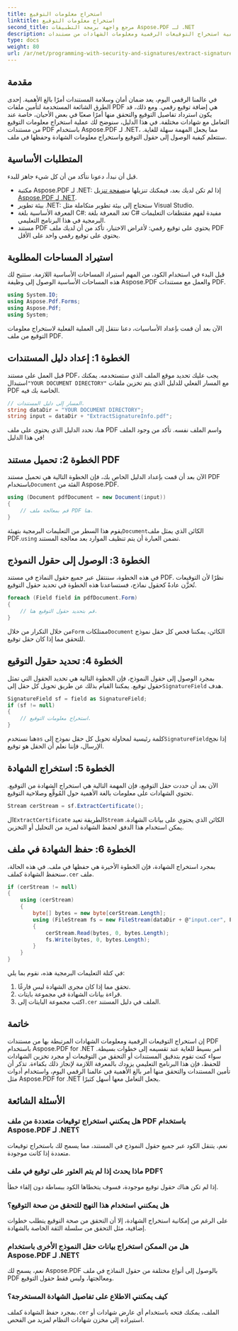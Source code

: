 ```yaml
---
title: استخراج معلومات التوقيع
linktitle: استخراج معلومات التوقيع
second_title: مرجع واجهة برمجة التطبيقات Aspose.PDF لـ .NET
description: تعرف على كيفية استخراج التوقيعات الرقمية ومعلومات الشهادات من مستندات PDF باستخدام Aspose.PDF لـ .NET. دليل خطوة بخطوة كامل لمطوري C#.
type: docs
weight: 80
url: /ar/net/programming-with-security-and-signatures/extract-signature-info/
---
```

## مقدمة

في عالمنا الرقمي اليوم، يعد ضمان أمان وسلامة المستندات أمرًا بالغ الأهمية. إحدى الطرق الشائعة المستخدمة لتأمين ملفات PDF هي إضافة توقيع رقمي. ومع ذلك، قد يكون استرداد تفاصيل التوقيع والتحقق منها أمرًا صعبًا في بعض الأحيان، خاصة عند التعامل مع شهادات مختلفة. في هذا الدليل، سنوضح لك عملية استخراج معلومات التوقيع من مستندات PDF باستخدام Aspose.PDF لـ .NET، مما يجعل المهمة سهلة للغاية. ستتعلم كيفية الوصول إلى حقول التوقيع واستخراج معلومات الشهادة وحفظها في ملف.

## المتطلبات الأساسية

قبل أن نبدأ، دعونا نتأكد من أن كل شيء جاهز للبدء.

-  مكتبة Aspose.PDF لـ .NET: إذا لم تكن لديك بعد، فيمكنك تنزيلها من[صفحة تنزيل Aspose.PDF لـ .NET](https://releases.aspose.com/pdf/net/). 
- بيئة تطوير .NET: ستحتاج إلى بيئة تطوير متكاملة مثل Visual Studio.
- المعرفة الأساسية بلغة C#: تعد المعرفة بلغة C# مفيدة لفهم مقتطفات التعليمات البرمجية في هذا البرنامج التعليمي.
- مستند PDF يحتوي على توقيع رقمي: لأغراض الاختبار، تأكد من أن لديك ملف PDF يحتوي على توقيع رقمي واحد على الأقل.

## استيراد المساحات المطلوبة

قبل البدء في استخدام الكود، من المهم استيراد المساحات الأساسية اللازمة. ستتيح لك هذه المساحات الأساسية الوصول إلى وظيفة Aspose.PDF والعمل مع مستندات PDF.

```csharp
using System.IO;
using Aspose.Pdf.Forms;
using Aspose.Pdf;
using System;
```

الآن بعد أن قمت بإعداد الأساسيات، دعنا ننتقل إلى العملية الفعلية لاستخراج معلومات التوقيع من ملف PDF.

## الخطوة 1: إعداد دليل المستندات

 قبل العمل على مستند PDF، يجب عليك تحديد موقع الملف الذي ستستخدمه. يمكنك استبدال`"YOUR DOCUMENT DIRECTORY"` مع المسار الفعلي للدليل الذي يتم تخزين ملفات PDF الخاصة بك فيه.

```csharp
// المسار إلى دليل المستندات.
string dataDir = "YOUR DOCUMENT DIRECTORY";
string input = dataDir + "ExtractSignatureInfo.pdf";
```

هنا، نحدد الدليل الذي يحتوي على ملف PDF واسم الملف نفسه. تأكد من وجود الملف في هذا الدليل!

## الخطوة 2: تحميل مستند PDF

 الآن بعد أن قمت بإعداد الدليل الخاص بك، فإن الخطوة التالية هي تحميل مستند PDF باستخدام`Document` الفئة من Aspose.PDF.

```csharp
using (Document pdfDocument = new Document(input))
{
    // قم بمعالجة ملف PDF هنا.
}
```

 يقوم هذا السطر من التعليمات البرمجية بتهيئة`Document`الكائن الذي يمثل ملف PDF.`using` تضمن العبارة أن يتم تنظيف الموارد بعد معالجة المستند.

## الخطوة 3: الوصول إلى حقول النموذج

في هذه الخطوة، سننتقل عبر جميع حقول النماذج في مستند PDF. نظرًا لأن التوقيعات تُخزَّن عادةً كحقول نماذج، فستساعدنا هذه الخطوة في تحديد حقول التوقيع.

```csharp
foreach (Field field in pdfDocument.Form)
{
    // قم بتحديد حقول التوقيع هنا.
}
```

 من خلال التكرار من خلال`Form` ممتلكات`Document` الكائن، يمكننا فحص كل حقل نموذج للتحقق مما إذا كان حقل توقيع.

## الخطوة 4: تحديد حقول التوقيع

 بمجرد الوصول إلى حقول النموذج، فإن الخطوة التالية هي تحديد الحقول التي تمثل حقول توقيع. يمكننا القيام بذلك عن طريق تحويل كل حقل إلى`SignatureField` هدف.

```csharp
SignatureField sf = field as SignatureField;
if (sf != null)
{
    // استخراج معلومات التوقيع.
}
```

 هنا نستخدم`as` كلمة رئيسية لمحاولة تحويل كل حقل نموذج إلى`SignatureField`إذا نجح الإرسال، فإننا نعلم أن الحقل هو توقيع.

## الخطوة 5: استخراج الشهادة

الآن بعد أن حددت حقل التوقيع، فإن المهمة التالية هي استخراج الشهادة من التوقيع. تحتوي الشهادات على معلومات بالغة الأهمية حول المُوقِّع وصلاحية التوقيع.

```csharp
Stream cerStream = sf.ExtractCertificate();
```

 ال`ExtractCertificate` الطريقة تعيد`Stream` الكائن الذي يحتوي على بيانات الشهادة. يمكن استخدام هذا الدفق لحفظ الشهادة لمزيد من التحليل أو التخزين.

## الخطوة 6: حفظ الشهادة في ملف

 بمجرد استخراج الشهادة، فإن الخطوة الأخيرة هي حفظها في ملف. في هذه الحالة، سنحفظ الشهادة كملف`.cer` ملف.

```csharp
if (cerStream != null)
{
    using (cerStream)
    {
        byte[] bytes = new byte[cerStream.Length];
        using (FileStream fs = new FileStream(dataDir + @"input.cer", FileMode.CreateNew))
        {
            cerStream.Read(bytes, 0, bytes.Length);
            fs.Write(bytes, 0, bytes.Length);
        }
    }
}
```

في كتلة التعليمات البرمجية هذه، نقوم بما يلي:

1. تحقق مما إذا كان مجرى الشهادة ليس فارغًا.
2. قراءة بيانات الشهادة في مجموعة بايتات.
3.  اكتب مجموعة البايتات إلى`.cer` الملف في دليل المستند.

## خاتمة

إن استخراج التوقيعات الرقمية ومعلومات الشهادات المرتبطة بها من مستندات PDF باستخدام Aspose.PDF for .NET أمر بسيط للغاية عند تقسيمه إلى خطوات بسيطة. سواء كنت تقوم بتدقيق المستندات أو التحقق من التوقيعات أو مجرد تخزين الشهادات للحفظ، فإن هذا البرنامج التعليمي يزودك بالمعرفة اللازمة لإنجاز ذلك بكفاءة. تذكر أن تأمين المستندات والتحقق منها أمر بالغ الأهمية في عالمنا الرقمي اليوم، واستخدام أدوات مثل Aspose.PDF for .NET يجعل التعامل معها أسهل كثيرًا.

## الأسئلة الشائعة

### هل يمكنني استخراج توقيعات متعددة من ملف PDF باستخدام Aspose.PDF لـ .NET؟
نعم، يتنقل الكود عبر جميع حقول النموذج في المستند، مما يسمح لك باستخراج توقيعات متعددة إذا كانت موجودة.

### ماذا يحدث إذا لم يتم العثور على توقيع في ملف PDF؟
إذا لم تكن هناك حقول توقيع موجودة، فسوف يتخطاها الكود ببساطة دون إلقاء خطأ.

### هل يمكنني استخدام هذا النهج للتحقق من صحة التوقيع؟
على الرغم من إمكانية استخراج الشهادة، إلا أن التحقق من صحة التوقيع يتطلب خطوات إضافية، مثل التحقق من سلسلة الثقة الخاصة بالشهادة.

### هل من الممكن استخراج بيانات حقل النموذج الأخرى باستخدام Aspose.PDF لـ .NET؟
نعم، يسمح لك Aspose.PDF بالوصول إلى أنواع مختلفة من حقول النماذج في ملف PDF ومعالجتها، وليس فقط حقول التوقيع.

### كيف يمكنني الاطلاع على تفاصيل الشهادة المستخرجة؟
 بمجرد حفظ الشهادة كملف`.cer` الملف، يمكنك فتحه باستخدام أي عارض شهادات أو استيراده إلى مخزن شهادات النظام لمزيد من الفحص.